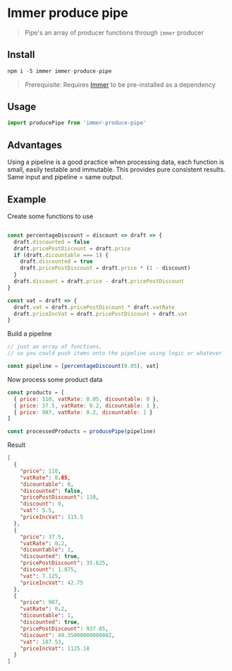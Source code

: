 # Immer produce pipe

> Pipe's an array of producer functions through `immer` producer


## Install
```js
npm i -S immer immer-produce-pipe
```
> Prerequisite: Requires [Immer](https://immerjs.github.io/immer/docs/introduction) to be pre-installed as a dependency

## Usage
```js
import producePipe from 'immer-produce-pipe'
```
## Advantages
Using a pipeline is a good practice when processing data, each function is small, easily testable and immutable. This provides pure consistent results. Same input and pipeline = same output.

## Example

Create some functions to use
```js

const percentageDiscount = discount => draft => {
  draft.discounted = false
  draft.pricePostDiscount = draft.price
  if (draft.dicountable === 1) {
    draft.discounted = true
    draft.pricePostDiscount = draft.price * (1 - discount)
  }
  draft.discount = draft.price - draft.pricePostDiscount
}

const vat = draft => {
  draft.vat = draft.pricePostDiscount * draft.vatRate
  draft.priceIncVat = draft.pricePostDiscount + draft.vat
}
```

Build a pipeline
```js
// just an array of functions, 
// so you could push items onto the pipeline using logic or whatever

const pipeline = [percentageDiscount(0.05), vat]

```

Now process some product data
```js
const products = [
  { price: 110, vatRate: 0.05, dicountable: 0 },
  { price: 37.5, vatRate: 0.2, dicountable: 1 },
  { price: 987, vatRate: 0.2, dicountable: 1 }
]

const processedProducts = producePipe(pipeline)
```

Result
```json
[
  { 
    "price": 110,
    "vatRate": 0.05,
    "dicountable": 0,
    "discounted": false,
    "pricePostDiscount": 110,
    "discount": 0,
    "vat": 5.5,
    "priceIncVat": 115.5
  },
  {
    "price": 37.5,
    "vatRate": 0.2,
    "dicountable": 1,
    "discounted": true,
    "pricePostDiscount": 35.625,
    "discount": 1.875,
    "vat": 7.125,
    "priceIncVat": 42.75
  },
  {
    "price": 987,
    "vatRate": 0.2,
    "dicountable": 1,
    "discounted": true,
    "pricePostDiscount": 937.65,
    "discount": 49.35000000000002,
    "vat": 187.53,
    "priceIncVat": 1125.18
  }
]
```

